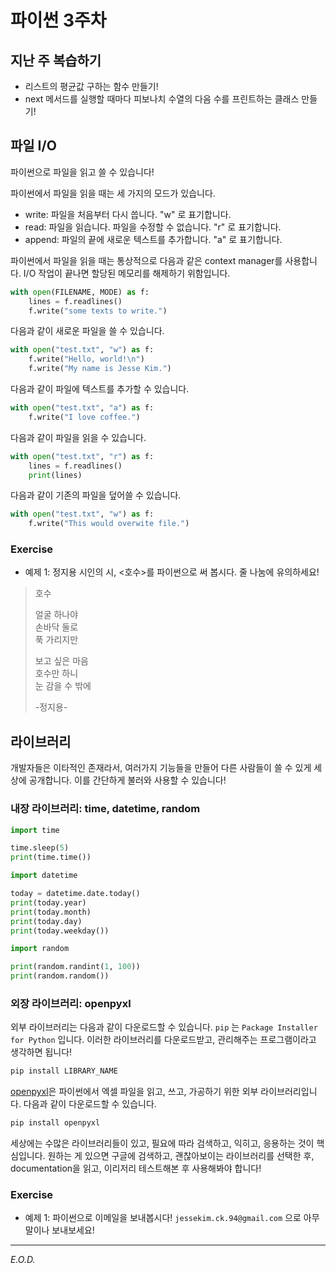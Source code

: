 # 파이썬 3주차

## 지난 주 복습하기
- 리스트의 평균값 구하는 함수 만들기!
- next 메서드를 실행할 때마다 피보나치 수열의 다음 수를 프린트하는 클래스 만들기!

## 파일 I/O
파이썬으로 파일을 읽고 쓸 수 있습니다!

파이썬에서 파일을 읽을 때는 세 가지의 모드가 있습니다.
- write: 파일을 처음부터 다시 씁니다. "w" 로 표기합니다.
- read: 파일을 읽습니다. 파일을 수정할 수 없습니다. "r" 로 표기합니다.
- append: 파일의 끝에 새로운 텍스트를 추가합니다. "a" 로 표기합니다.

파이썬에서 파일을 읽을 때는 통상적으로 다음과 같은 context manager를 사용합니다. I/O 작업이 끝나면 할당된 메모리를 해제하기 위함입니다.
```python
with open(FILENAME, MODE) as f:
    lines = f.readlines()
    f.write("some texts to write.")
```

다음과 같이 새로운 파일을 쓸 수 있습니다.

```python
with open("test.txt", "w") as f:
    f.write("Hello, world!\n")
    f.write("My name is Jesse Kim.")
```

다음과 같이 파일에 텍스트를 추가할 수 있습니다.

```python
with open("test.txt", "a") as f:
    f.write("I love coffee.")
```

다음과 같이 파일을 읽을 수 있습니다.

```python
with open("test.txt", "r") as f:
    lines = f.readlines()
    print(lines)
```

다음과 같이 기존의 파일을 덮어쓸 수 있습니다.

```python
with open("test.txt", "w") as f:
    f.write("This would overwite file.")
```

### Exercise
- 예제 1: 정지용 시인의 시, <호수>를 파이썬으로 써 봅시다. 줄 나눔에 유의하세요!


> 호수  
> 
> 얼굴 하나야  
> 손바닥 둘로  
> 푹 가리지만  
>   
> 보고 싶은 마음  
> 호수만 하니  
> 눈 감을 수 밖에  
> 
> -정지용-

## 라이브러리
개발자들은 이타적인 존재라서, 여러가지 기능들을 만들어 다른 사람들이 쓸 수 있게 세상에 공개합니다. 이를 간단하게 불러와 사용할 수 있습니다!

### 내장 라이브러리: time, datetime, random

```python
import time

time.sleep(5)
print(time.time())
```

```python
import datetime

today = datetime.date.today()
print(today.year)
print(today.month)
print(today.day)
print(today.weekday())
```

```python
import random

print(random.randint(1, 100))
print(random.random())
```

### 외장 라이브러리: openpyxl
외부 라이브러리는 다음과 같이 다운로드할 수 있습니다.
`pip` 는 `Package Installer for Python` 입니다. 이러한 라이브러리를 다운로드받고, 관리해주는 프로그램이라고 생각하면 됩니다!

```bash
pip install LIBRARY_NAME
```

[openpyxl](https://openpyxl.readthedocs.io/en/stable/)은 파이썬에서 엑셀 파일을 읽고, 쓰고, 가공하기 위한 외부 라이브러리입니다.
다음과 같이 다운로드할 수 있습니다.

```bash
pip install openpyxl
```

세상에는 수많은 라이브러리들이 있고, 필요에 따라 검색하고, 익히고, 응용하는 것이 핵심입니다. 원하는 게 있으면 구글에 검색하고, 괜찮아보이는 라이브러리를 선택한 후, documentation을 읽고, 이리저리 테스트해본 후 사용해봐야 합니다!

### Exercise
- 예제 1: 파이썬으로 이메일을 보내봅시다! `jessekim.ck.94@gmail.com` 으로 아무 말이나 보내보세요!

---
*E.O.D.*